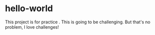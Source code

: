 # hello-world
This project is for practice .
This is going to be challenging.
But that's no problem, I love challenges!
